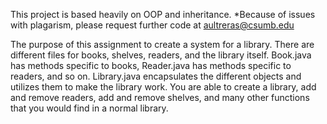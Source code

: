 This project is based heavily on OOP and inheritance.
*Because of issues with plagarism, please request further code at aultreras@csumb.edu

The purpose of this assignment to create a system for a library. There are different files for books, shelves, readers, and the library itself.
Book.java has methods specific to books, Reader.java has methods specific to readers, and so on.
Library.java encapsulates the different objects and utilizes them to make the library work. You are able to create a library, add and remove readers,
add and remove shelves, and many other functions that you would find in a normal library.
